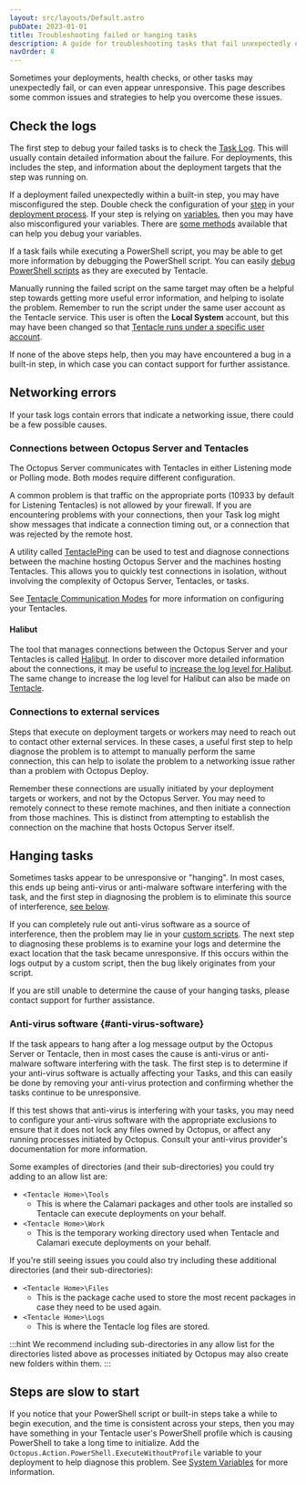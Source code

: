 ```yaml
---
layout: src/layouts/Default.astro
pubDate: 2023-01-01
title: Troubleshooting failed or hanging tasks
description: A guide for troubleshooting tasks that fail unexpectedly or are unresponsive
navOrder: 8
---
```


Sometimes your deployments, health checks, or other tasks may unexpectedly fail, or can even appear unresponsive. This page describes some common issues and strategies to help you overcome these issues.

## Check the logs

The first step to debug your failed tasks is to check the [Task Log](docs/support/get-the-raw-output-from-a-task.md). This will usually contain detailed information about the failure. For deployments, this includes the step, and information about the deployment targets that the step was running on.

If a deployment failed unexpectedly within a built-in step, you may have misconfigured the step. Double check the configuration of your [step](/docs/projects/steps/index.md) in your [deployment process](/docs/projects/deployment-process/index.md). If your step is relying on [variables](/docs/projects/variables/index.md), then you may have also misconfigured your variables. There are [some methods](docs/support/debug-problems-with-octopus-variables.md) available that can help you debug your variables.

If a task fails while executing a PowerShell script, you may be able to get more information by debugging the PowerShell script. You can easily [debug PowerShell scripts](docs/deployments/custom-scripts/debugging-powershell-scripts/index.md) as they are executed by Tentacle.

Manually running the failed script on the same target may often be a helpful step towards getting more useful error information, and helping to isolate the problem. Remember to run the script under the same user account as the Tentacle service. This user is often the **Local System** account, but this may have been changed so that [Tentacle runs under a specific user account](docs/infrastructure/deployment-targets/tentacle/windows/running-tentacle-under-a-specific-user-account.md).

If none of the above steps help, then you may have encountered a bug in a built-in step, in which case you can contact support for further assistance.

## Networking errors

If your task logs contain errors that indicate a networking issue, there could be a few possible causes.

### Connections between Octopus Server and Tentacles

The Octopus Server communicates with Tentacles in either Listening mode or Polling mode. Both modes require different configuration. 

A common problem is that traffic on the appropriate ports (10933 by default for Listening Tentacles) is not allowed by your firewall. If you are encountering problems with your connections, then your Task log might show messages that indicate a connection timing out, or a connection that was rejected by the remote host.

A utility called [TentaclePing](https://github.com/OctopusDeploy/TentaclePing) can be used to test and diagnose connections between the machine hosting Octopus Server and the machines hosting Tentacles. This allows you to quickly test connections in isolation, without involving the complexity of Octopus Server, Tentacles, or tasks.

See [Tentacle Communication Modes](docs/infrastructure/deployment-targets/tentacle/tentacle-communication.md) for more information on configuring your Tentacles.

#### Halibut

The tool that manages connections between the Octopus Server and your Tentacles is called [Halibut](https://github.com/OctopusDeploy/Halibut/). In order to discover more detailed information about the connections, it may be useful to [increase the log level for Halibut](docs/support/log-files.md#Logfiles-Changingloglevelshalibut). The same change to increase the log level for Halibut can also be made on [Tentacle](docs/support/log-files.md#Logfiles-Changingloglevelstentacle).

### Connections to external services

Steps that execute on deployment targets or workers may need to reach out to contact other external services. In these cases, a useful first step to help diagnose the problem is to attempt to manually perform the same connection, this can help to isolate the problem to a networking issue rather than a problem with Octopus Deploy.

Remember these connections are usually initiated by your deployment targets or workers, and not by the Octopus Server. You may need to remotely connect to these remote machines, and then initiate a connection from those machines. This is distinct from attempting to establish the connection on the machine that hosts Octopus Server itself.

## Hanging tasks

Sometimes tasks appear to be unresponsive or "hanging". In most cases, this ends up being anti-virus or anti-malware software interfering with the task, and the first step in diagnosing the problem is to eliminate this source of interference, [see below](#anti-virus-software). 

If you can completely rule out anti-virus software as a source of interference, then the problem may lie in your [custom scripts](/docs/deployments/custom-scripts/index.md). The next step to diagnosing these problems is to examine your logs and determine the exact location that the task became unresponsive. If this occurs within the logs output by a custom script, then the bug likely originates from your script.

If you are still unable to determine the cause of your hanging tasks, please contact support for further assistance.

### Anti-virus software {#anti-virus-software}

If the task appears to hang after a log message output by the Octopus Server or Tentacle, then in most cases the cause is anti-virus or anti-malware software interfering with the task. The first step is to determine if your anti-virus software is actually affecting your Tasks, and this can easily be done by removing your anti-virus protection and confirming whether the tasks continue to be unresponsive.

If this test shows that anti-virus is interfering with your tasks, you may need to configure your anti-virus software with the appropriate exclusions to ensure that it does not lock any files owned by Octopus, or affect any running processes initiated by Octopus. Consult your anti-virus provider's documentation for more information.

Some examples of directories (and their sub-directories) you could try adding to an allow list are:

- `<Tentacle Home>\Tools`
    - This is where the Calamari packages and other tools are installed so Tentacle can execute deployments on your behalf.
- `<Tentacle Home>\Work`
    - This is the temporary working directory used when Tentacle and Calamari execute deployments on your behalf.

If you're still seeing issues you could also try including these additional directories (and their sub-directories):

- `<Tentacle Home>\Files`
    - This is the package cache used to store the most recent packages in case they need to be used again.
- `<Tentacle Home>\Logs`
    - This is where the Tentacle log files are stored.

:::hint
We recommend including sub-directories in any allow list for the directories listed above as processes initiated by Octopus may also create new folders within them.
:::

## Steps are slow to start

If you notice that your PowerShell script or built-in steps take a while to begin execution, and the time is consistent across your steps, then you may have something in your Tentacle user's PowerShell profile which is causing PowerShell to take a long time to initialize. Add the `Octopus.Action.PowerShell.ExecuteWithoutProfile` variable to your deployment to help diagnose this problem. See [System Variables](/docs/projects/variables/system-variables.md#Systemvariables-User-modifiablesettings) for more information.